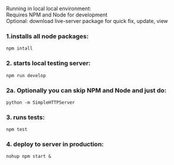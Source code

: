 Running in local local environment:  
Requires NPM and Node for development  
Optional: download live-server package for quick fix, update, view  
### 1.installs all node packages:  
`npm intall`  
### 2. starts local testing server:  
`npm run develop`  
### 2a. Optionally you can skip NPM and Node and just do:  
`python -m SimpleHTTPServer`  
### 3. runs tests:  
`npm test`  
### 4. deploy to server in production:  
`nohup npm start &`  
